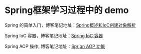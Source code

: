 # Spring框架学习过程中的 demo

Spring 的简单入门，博客笔记地址：[Spring概述和IoC创建对象解析](https://blog.csdn.net/qq_44713454/article/details/107800347)

Spring IoC 容器，博客笔记地址：[Spring IoC 容器](https://blog.csdn.net/qq_44713454/article/details/107819070)

Spring AOP 操作, 博客笔记地址：[Sprign AOP 功能](https://blog.csdn.net/qq_44713454/article/details/107861600)